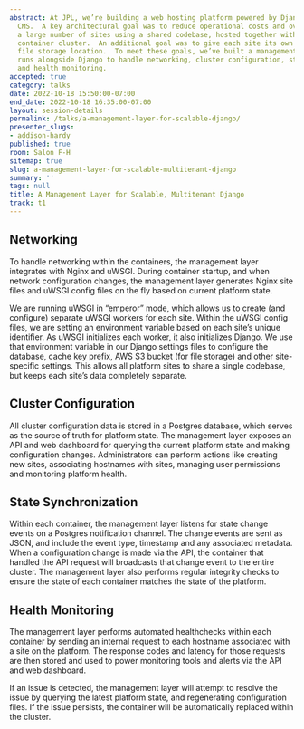 ```yaml
---
abstract: At JPL, we’re building a web hosting platform powered by Django and Wagtail
  CMS.  A key architectural goal was to reduce operational costs and overhead by running
  a large number of sites using a shared codebase, hosted together within an autoscaling
  container cluster.  An additional goal was to give each site its own database and
  file storage location.  To meet these goals, we’ve built a management layer that
  runs alongside Django to handle networking, cluster configuration, state synchronization
  and health monitoring.
accepted: true
category: talks
date: 2022-10-18 15:50:00-07:00
end_date: 2022-10-18 16:35:00-07:00
layout: session-details
permalink: /talks/a-management-layer-for-scalable-django/
presenter_slugs:
- addison-hardy
published: true
room: Salon F-H
sitemap: true
slug: a-management-layer-for-scalable-multitenant-django
summary: ''
tags: null
title: A Management Layer for Scalable, Multitenant Django
track: t1
---
```


## Networking

To handle networking within the containers, the management layer integrates with Nginx and uWSGI.  During container startup, and when network configuration changes, the management layer generates Nginx site files and uWSGI config files on the fly based on current platform state.

We are running uWSGI in “emperor” mode, which allows us to create (and configure) separate uWSGI workers for each site.  Within the uWSGI config files, we are setting an environment variable based on each site’s unique identifier.  As uWSGI initializes each worker, it also initializes Django.  We use that environment variable in our Django settings files to configure the database, cache key prefix, AWS S3 bucket (for file storage) and other site-specific settings.  This allows all platform sites to share a single codebase, but keeps each site’s data completely separate.

## Cluster Configuration

All cluster configuration data is stored in a Postgres database, which serves as the source of truth for platform state.  The management layer exposes an API and web dashboard for querying the current platform state and making configuration changes.  Administrators can perform actions like creating new sites, associating hostnames with sites, managing user permissions and monitoring platform health.

## State Synchronization

Within each container, the management layer listens for state change events on a Postgres notification channel.  The change events are sent as JSON, and include the event type, timestamp and any associated metadata.  When a configuration change is made via the API, the container that handled the API request will broadcasts that change event to the entire cluster.  The management layer also performs regular integrity checks to ensure the state of each container matches the state of the platform.

## Health Monitoring

The management layer performs automated healthchecks within each container by sending an internal request to each hostname associated with a site on the platform.  The response codes and latency for those requests are then stored and used to power monitoring tools and alerts via the API and web dashboard.

If an issue is detected, the management layer will attempt to resolve the issue by querying the latest platform state, and regenerating configuration files.  If the issue persists, the container will be automatically replaced within the cluster.
